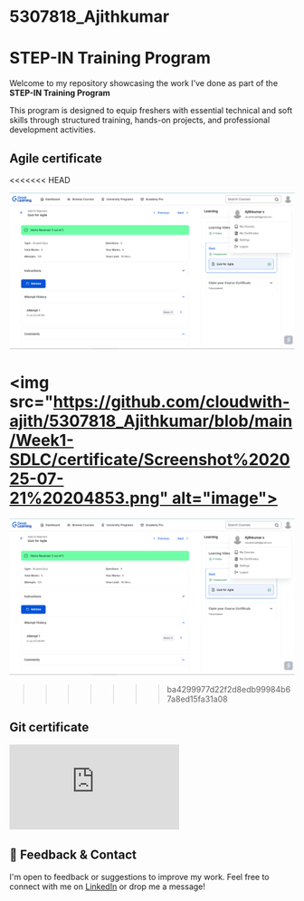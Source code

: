 # 5307818_Ajithkumar

# STEP-IN Training Program 

Welcome to my repository showcasing the work I’ve done as part of the **STEP-IN Training Program** 

This program is designed to equip freshers with essential technical and soft skills through structured training, hands-on projects, and professional development activities.

## Agile certificate

<<<<<<< HEAD

![Agile Certificate](https://github.com/cloudwith-ajith/5307818_Ajithkumar/blob/main/Week1-SDLC/certificate/Screenshot%202025-07-21%20204853.png)

<img src="https://github.com/cloudwith-ajith/5307818_Ajithkumar/blob/main/Week1-SDLC/certificate/Screenshot%202025-07-21%20204853.png" alt="image">
=======
![Agile Certificate](https://github.com/cloudwith-ajith/5307818_Ajithkumar/blob/main/Week1-SDLC/certificate/Screenshot%202025-07-21%20204853.png)
>>>>>>> ba4299977d22f2d8edb99984b67a8ed15fa31a08

## Git certificate

![Git certificate](https://github.com/cloudwith-ajith/5307818_Ajithkumar/blob/main/Week2-GIT/certificate/GITCOURSE1.pdf)


## 💬 Feedback & Contact

I'm open to feedback or suggestions to improve my work. Feel free to connect with me on [LinkedIn](https://www.linkedin.com/in/cloudwithajith) or drop me a message!
